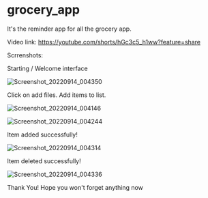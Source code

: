 # grocery_app
It's the reminder app for all the grocery app.

Video link: https://youtube.com/shorts/hGc3c5_h1ww?feature=share

Scrrenshots: 

Starting / Welcome interface

![Screenshot_20220914_004350](https://user-images.githubusercontent.com/64893215/190861610-52a6b39d-e224-420e-b39d-4b6721c3bbe1.png)


Click on add files. Add items to list.

![Screenshot_20220914_004146](https://user-images.githubusercontent.com/64893215/190861540-f740609c-d44c-45e2-8bc4-67a454214c04.png)



![Screenshot_20220914_004244](https://user-images.githubusercontent.com/64893215/190861585-3646542c-4dbf-4c53-b841-e7e9fd000a3d.png)

Item added successfully!

![Screenshot_20220914_004314](https://user-images.githubusercontent.com/64893215/190861595-0bba373f-2ad5-49f6-a8da-8710e258ecb7.png)

Item deleted successfully!

![Screenshot_20220914_004336](https://user-images.githubusercontent.com/64893215/190861602-f60cd8c7-ae2d-4994-ad47-e6ab9814ca25.png)

Thank You! Hope you won't forget anything now





